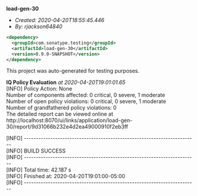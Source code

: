 **load-gen-30**
+ _Created: 2020-04-20T18:55:45.446_
+ _By: rjackson64840_

```xml
<dependency>
  <groupId>com.sonatype.testing</groupId>
  <artifactId>load-gen-30</artifactId>
  <version>0.9.0-SNAPSHOT</version>
</dependency>
```

This project was auto-generated for testing purposes.

**IQ Policy Evaluation** _at 2020-04-20T19:01:01.65_  
[INFO] Policy Action: None  
Number of components affected: 0 critical, 0 severe, 1 moderate  
Number of open policy violations: 0 critical, 0 severe, 1 moderate  
Number of grandfathered policy violations: 0  
The detailed report can be viewed online at http://localhost:8070/ui/links/application/load-gen-30/report/9d31066b232e4d2ea49000910f2eb3ff  
  
[INFO] ------------------------------------------------------------------------  
[INFO] BUILD SUCCESS  
[INFO] ------------------------------------------------------------------------  
[INFO] Total time: 42.187 s  
[INFO] Finished at: 2020-04-20T19:01:00-05:00  
[INFO] ------------------------------------------------------------------------  
  
